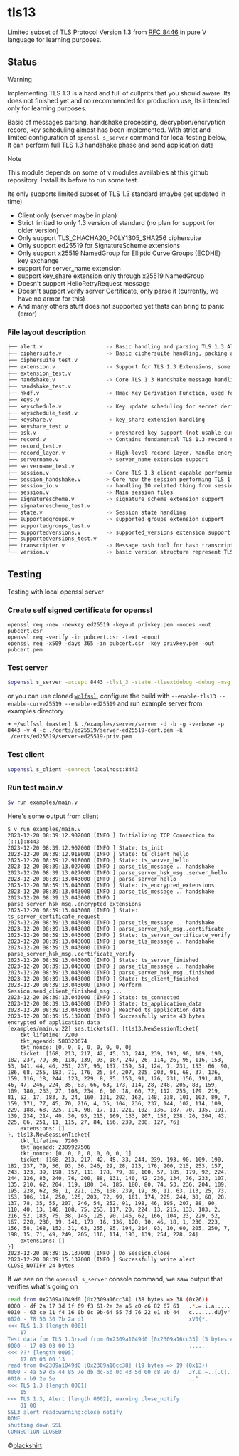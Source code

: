 # tls13
Limited subset of TLS Protocol Version 1.3 from [RFC 8446](https://datatracker.ietf.org/doc/html/rfc8446) in pure V language for learning purposes.

## Status
> [!Warning]
>
> Implementing TLS 1.3 is a hard and full of cullprits that you should aware.
> Its does not finished yet and no recommended for production use,
> Its intended only for learning purposes.
> 
> Basic of messages parsing, handshake processing, decryption/encryption record, key scheduling almost has been implemented.
> With strict and limited configuration of `openssl s_server` command for local testing below,
> It can perform full TLS 1.3 handshake phase and send application data

> [!Note]
> This module depends on some of v modules availables at this github repository.
> Install its before to run some test.

Its only supports limited subset of TLS 1.3 standard (maybe get updated in time)
- Client only (server maybe in plan)
- Strict limited to only 1.3 version of standard (no plan for support for older version)
- Only support TLS_CHACHA20_POLY1305_SHA256 ciphersuite 
- Only support ed25519 for SignatureScheme extensions
- Only support x25519 NamedGroup for Elliptic Curve Groups (ECDHE) key exchange
- support for server_name extension
- support key_share extension only through x25519 NamedGroup
- Doesn't support HelloRetryRequest message
- Doesn't support verify server Certificate, only parse it (currently, we have no armor for this)
- And many others stuff does not supported yet thats can bring to panic (error)

### File layout description
```bash
├── alert.v                    -> Basic handling and parsing TLS 1.3 Alert message
├── ciphersuite.v              -> Basic ciphersuite handling, packing and unpacking
├── ciphersuite_test.v
├── extension.v                -> Support for TLS 1.3 Extensions, some of them lives in separates files
├── extension_test.v
├── handshake.v                -> Core TLS 1.3 Handshake message handling, from packing and unpacking, validation, and general use cases
├── handshake_test.v
├── hkdf.v                     -> Hmac Key Derivation Function, used for key derivation and traffic calculation
├── keys.v                      
├── keyschedule.v              -> Key update scheduling for secret derivation and traffic keys calculation
├── keyschedule_test.v
├── keyshare.v                 -> key_share extension handling
├── keyshare_test.v
├── psk.v                      -> preshared key support (not usable currently)
├── record.v                   -> Contains fundamental TLS 1.3 record structure, basic parsing and unpacking, small utility to help serialization
├── record_test.v
├── record_layer.v             -> High level record layer, handle encryption decryption, fragmentation (not yet ready)
├── servername.v               -> server_name extension support
├── servername_test.v
├── session.v                  -> Core TLS 1.3 client capable performing handshake and related task, write record to the wire, read record from wire.
├── session_handshake.v       -> Core how the session performing TLS 1.3 handshake process
├── session_io.v               -> handling IO related thing from session context
├── session.v                  -> Main session files
├── signaturescheme.v          -> signature_scheme extension support
├── signaturescheme_test.v
├── state.v                    -> Session state handling
├── supportedgroups.v          -> supported_groups extension support
├── supportedgroups_test.v
├── supportedversions.v        -> supported_versions extension support
├── supportedversions_test.v
├── transcripter.v             -> Message hash tool for hash transcripting of the handshake messages
└── version.v                  -> basic version structure represent TLS 1.3 version
```

## Testing
Testing with local openssl server 

### Create self signed certificate for openssl 
```
openssl req -new -newkey ed25519 -keyout privkey.pem -nodes -out pubcert.csr
openssl req -verify -in pubcert.csr -text -noout
openssl req -x509 -days 365 -in pubcert.csr -key privkey.pem -out pubcert.pem
```

### Test server
```bash
$openssl s_server -accept 8443 -tls1_3 -state -tlsextdebug -debug -msg -cert key/pubcert.pem -key key/privkey.pem
```
or you can use cloned [`wolfssl`](https://github.com/wolfssl/wolfssl), configure the build with `--enable-tls13 --enable-curve25519 --enable-ed25519` and run example server from examples directory
```
➜ ~/wolfssl (master) $ ./examples/server/server -d -b -g -verbose -p 8443 -v 4 -c ./certs/ed25519/server-ed25519-cert.pem -k ./certs/ed25519/server-ed25519-priv.pem
```

### Test client 
```bash
$openssl s_client -connect localhost:8443
```

### Run test main.v
```bash
$v run examples/main.v 
```

Here's some output from client 
```
$ v run examples/main.v
2023-12-20 08:39:12.902000 [INFO ] Initializing TCP Connection to [::1]:8443
2023-12-20 08:39:12.902000 [INFO ] State: ts_init
2023-12-20 08:39:12.918000 [INFO ] State: ts_client_hello
2023-12-20 08:39:12.918000 [INFO ] State: ts_server_hello
2023-12-20 08:39:13.027000 [INFO ] parse_tls_message .. handshake
2023-12-20 08:39:13.027000 [INFO ] parse_server_hsk_msg..server_hello
2023-12-20 08:39:13.043000 [INFO ] parse_server_hello
2023-12-20 08:39:13.043000 [INFO ] State: ts_encrypted_extensions
2023-12-20 08:39:13.043000 [INFO ] parse_tls_message .. handshake
2023-12-20 08:39:13.043000 [INFO ] parse_server_hsk_msg..encrypted_extensions
2023-12-20 08:39:13.043000 [INFO ] State: ts_server_certificate_request
2023-12-20 08:39:13.043000 [INFO ] parse_tls_message .. handshake
2023-12-20 08:39:13.043000 [INFO ] parse_server_hsk_msg..certificate
2023-12-20 08:39:13.043000 [INFO ] State: ts_server_certificate_verify
2023-12-20 08:39:13.043000 [INFO ] parse_tls_message .. handshake
2023-12-20 08:39:13.043000 [INFO ] parse_server_hsk_msg..certificate_verify
2023-12-20 08:39:13.043000 [INFO ] State: ts_server_finished
2023-12-20 08:39:13.043000 [INFO ] parse_tls_message .. handshake
2023-12-20 08:39:13.043000 [INFO ] parse_server_hsk_msg..finished
2023-12-20 08:39:13.043000 [INFO ] State: ts_client_finished
2023-12-20 08:39:13.043000 [INFO ] Perform Session.send_client_finished_msg ...
2023-12-20 08:39:13.043000 [INFO ] State: ts_connected
2023-12-20 08:39:13.043000 [INFO ] State: ts_application_data
2023-12-20 08:39:13.043000 [INFO ] Reached ts_application_data
2023-12-20 08:39:15.137000 [INFO ] Successfully write 43 bytes encrypted of application data
[examples/main.v:22] ses.tickets(): [tls13.NewSessionTicket{
    tkt_lifetime: 7200
    tkt_ageadd: 588320674
    tkt_nonce: [0, 0, 0, 0, 0, 0, 0, 0]
    ticket: [168, 213, 217, 42, 45, 33, 244, 239, 193, 90, 109, 190, 182, 237, 79, 36, 118, 139, 93, 187, 247, 26, 114, 26, 95, 116, 153, 53, 141, 44, 46, 251, 237, 95, 157, 159, 34, 124, 7, 231, 153, 66, 90, 186, 68, 255, 183, 71, 176, 25, 64, 207, 205, 203, 91, 68, 37, 136, 159, 116, 18, 244, 123, 229, 8, 85, 153, 91, 126, 231, 156, 191, 80, 46, 47, 246, 224, 35, 83, 66, 63, 173, 114, 28, 248, 205, 88, 159, 109, 180, 233, 27, 108, 234, 6, 10, 18, 60, 72, 112, 255, 179, 219, 81, 52, 17, 183, 3, 24, 160, 131, 202, 162, 148, 238, 101, 103, 89, 7, 159, 171, 77, 45, 70, 216, 4, 35, 104, 236, 237, 144, 102, 114, 109, 229, 188, 68, 225, 114, 90, 17, 11, 221, 102, 136, 187, 70, 135, 191, 139, 234, 214, 40, 30, 93, 215, 169, 133, 207, 150, 238, 26, 204, 43, 225, 86, 251, 11, 115, 27, 84, 156, 239, 208, 127, 76]
    extensions: []
}, tls13.NewSessionTicket{
    tkt_lifetime: 7200
    tkt_ageadd: 2309927506
    tkt_nonce: [0, 0, 0, 0, 0, 0, 0, 1]
    ticket: [168, 213, 217, 42, 45, 33, 244, 239, 193, 90, 109, 190, 182, 237, 79, 36, 93, 36, 246, 29, 28, 213, 176, 200, 215, 253, 157, 243, 123, 39, 198, 157, 111, 178, 79, 89, 100, 57, 185, 179, 92, 224, 244, 126, 83, 240, 76, 200, 88, 131, 140, 42, 236, 134, 76, 233, 107, 135, 210, 62, 204, 119, 180, 34, 185, 180, 80, 74, 53, 236, 204, 109, 195, 228, 62, 38, 1, 221, 126, 108, 239, 19, 36, 11, 63, 113, 25, 73, 153, 106, 114, 250, 125, 203, 72, 99, 161, 174, 225, 244, 30, 60, 28, 137, 78, 35, 55, 207, 246, 54, 252, 91, 198, 46, 195, 207, 88, 90, 110, 40, 13, 146, 108, 75, 253, 117, 20, 224, 13, 215, 133, 103, 2, 216, 52, 183, 75, 38, 145, 125, 90, 146, 62, 166, 104, 23, 229, 52, 167, 228, 230, 19, 141, 173, 16, 136, 120, 10, 46, 18, 1, 230, 223, 156, 58, 168, 152, 31, 63, 255, 95, 194, 214, 93, 10, 60, 205, 250, 7, 198, 15, 71, 49, 249, 205, 116, 114, 193, 139, 254, 228, 24]
    extensions: []
}]
2023-12-20 08:39:15.137000 [INFO ] Do Session.close
2023-12-20 08:39:15.137000 [INFO ] Successfully write alert CLOSE_NOTIFY 24 bytes
```

If we see on the `openssl s_server` console command, we saw output that verifies what's going on 
```bash
read from 0x2309a1049d0 [0x2309a16cc38] (38 bytes => 38 (0x26))
0000 - df 2a 17 3d 1f 69 f3 61-2e 2e a6 c0 c6 82 67 61   .*.=.i.a......ga
0010 - 63 ce 11 f4 16 0b 0c 9b-64 55 7d 76 22 e1 ab 44   c.......dU}v"..D
0020 - 78 56 30 7b 2a d1                                 xV0{*.
<<< TLS 1.3 [length 0001]
    17
Test data for TLS 1.3read from 0x2309a1049d0 [0x2309a16cc33] (5 bytes => 5 (0x5))
0000 - 17 03 03 00 13                                    .....
<<< ??? [length 0005]
    17 03 03 00 13
read from 0x2309a1049d0 [0x2309a16cc38] (19 bytes => 19 (0x13))
0000 - 4a 59 d5 44 85 7e db dc-5b 0c 43 5d 00 c8 90 d7   JY.D.~..[.C]....
0010 - b9 2e 5e                                          ..^
<<< TLS 1.3 [length 0001]
    15
<<< TLS 1.3, Alert [length 0002], warning close_notify
    01 00
SSL3 alert read:warning:close notify
DONE
shutting down SSL
CONNECTION CLOSED
```

&copy;[blackshirt](https://github.com/blackshirt/tls13)
